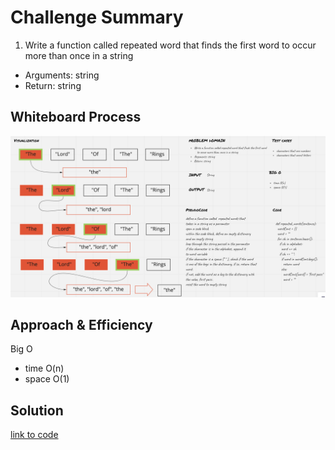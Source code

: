 # Challenge Summary
1. Write a function called repeated word that finds the first word to occur more than once in a string
- Arguments: string
- Return: string

## Whiteboard Process
![repeated](repeated.png)

## Approach & Efficiency
Big O
- time O(n)
- space O(1)


## Solution
[link to code](hash_repeated_word.py)